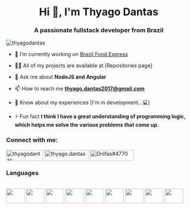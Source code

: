<h1 align="center">Hi 👋, I'm Thyago Dantas</h1>
<h3 align="center">A passionate fullstack developer from Brazil</h3>

<p align="left"> <img src="https://komarev.com/ghpvc/?username=thyagodantas&label=Profile%20views&color=ad0000&style=flat" alt="thyagodantas" /> </p>

- 🔭 I’m currently working on [Brazil Food Express](-)

- 👨‍💻 All of my projects are available at [Repositories page]

- 💬 Ask me about **NodeJS and Angular**

- 📫 How to reach me **thyago.dantas2017@gmail.com**

- 📄 Know about my experiences [I'm in development...💻]

- ⚡ Fun fact **I think I have a great understanding of programming logic, which helps me solve the various problems that come up.**




<h3 align="left">Connect with me:</h3>
<div>
<a href="mailto:thyago.dantas2017@gmail.com" target="blank"><img align="center" src="https://img.shields.io/badge/Gmail-D14836?style=for-the-badge&logo=gmail&logoColor=white" alt="thyagodantas" height="30" width="100" /></a>
<a href="https://instagram.com/thyago.dantas" target="blank"><img align="center" src="https://img.shields.io/badge/Instagram-E4405F?style=for-the-badge&logo=instagram&logoColor=white" alt="thyago.dantas" height="30" width="120" /></a>
<a href="https://discord.gg/Driifas#4770" target="blank"><img align="center" src="https://img.shields.io/badge/Discord-7289DA?style=for-the-badge&logo=discord&logoColor=white" alt="Driifas#4770" height="30" width="120" /></a>
</div>

<h3 align="left">Languages</h3>
<div style="display: inline_block"><br>
  <img height="40" width="50" src="https://cdn.jsdelivr.net/gh/devicons/devicon/icons/javascript/javascript-original.svg" />
  <img height="40" width="50" src="https://cdn.jsdelivr.net/gh/devicons/devicon/icons/typescript/typescript-original.svg" />
  <img height="40" width="50" src="https://cdn.jsdelivr.net/gh/devicons/devicon@latest/icons/angular/angular-original.svg" />
  <img height="40" width="50" src="https://cdn.jsdelivr.net/gh/devicons/devicon@latest/icons/react/react-original-wordmark.svg" />
  <img height="40" width="50" src="https://cdn.jsdelivr.net/gh/devicons/devicon@latest/icons/ionic/ionic-original-wordmark.svg" />
  <img height="40" width="50" src="https://cdn.jsdelivr.net/gh/devicons/devicon@latest/icons/capacitor/capacitor-plain-wordmark.svg" />
  <img height="40" width="50" src="https://cdn.jsdelivr.net/gh/devicons/devicon/icons/nodejs/nodejs-original.svg" />
  <img height="40" width="50" src="https://cdn.jsdelivr.net/gh/devicons/devicon/icons/java/java-original.svg" />
  <img height="40" width="50" src="https://cdn.jsdelivr.net/gh/devicons/devicon/icons/php/php-original.svg" />
</div>

